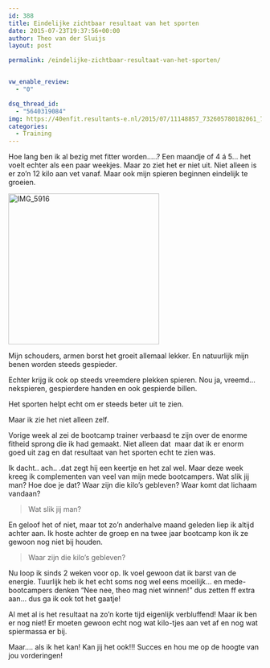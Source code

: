 ```yaml
---
id: 388
title: Eindelijke zichtbaar resultaat van het sporten
date: 2015-07-23T19:37:56+00:00
author: Theo van der Sluijs
layout: post

permalink: /eindelijke-zichtbaar-resultaat-van-het-sporten/


vw_enable_review:
  - "0"

dsq_thread_id:
  - "5640319084"
img: https://40enfit.resultants-e.nl/2015/07/11148857_732605780182061_77084587933289275_o.jpg
categories:
  - Training
---
```

Hoe lang ben ik al bezig met fitter worden&#8230;..? Een maandje of 4 á 5&#8230; het voelt echter als een paar weekjes. Maar zo ziet het er niet uit. Niet alleen is er zo&#8217;n 12 kilo aan vet vanaf. Maar ook mijn spieren beginnen eindelijk te groeien.

[<img class="alignleft size-medium wp-image-391" src="https://40enfit.resultants-e.nl/2015/07/IMG_5916-300x300.jpg" alt="IMG_5916" width="300" height="300" srcset="https://40enfit.resultants-e.nl/2015/07/IMG_5916-300x300.jpg 300w, https://40enfit.resultants-e.nl/2015/07/IMG_5916-150x150.jpg 150w, https://40enfit.resultants-e.nl/2015/07/IMG_5916-80x80.jpg 80w, https://40enfit.resultants-e.nl/2015/07/IMG_5916-360x360.jpg 360w, https://40enfit.resultants-e.nl/2015/07/IMG_5916-750x750.jpg 750w, https://40enfit.resultants-e.nl/2015/07/IMG_5916.jpg 960w" sizes="(max-width: 300px) 100vw, 300px" />](https://40enfit.resultants-e.nl/2015/07/IMG_5916.jpg)

Mijn schouders, armen borst het groeit allemaal lekker. En natuurlijk mijn benen worden steeds gespieder.

Echter krijg ik ook op steeds vreemdere plekken spieren. Nou ja, vreemd&#8230; nekspieren, gespierdere handen en ook gespierde billen.

Het sporten helpt echt om er steeds beter uit te zien.

Maar ik zie het niet alleen zelf.

Vorige week al zei de bootcamp trainer verbaasd te zijn over de enorme fitheid sprong die ik had gemaakt. Niet alleen dat  maar dat ik er enorm goed uit zag en dat resultaat van het sporten echt te zien was.

Ik dacht.. ach.. .dat zegt hij een keertje en het zal wel. Maar deze week kreeg ik complementen van veel van mijn mede bootcampers. Wat slik jij man? Hoe doe je dat? Waar zijn die kilo&#8217;s gebleven? Waar komt dat lichaam vandaan?

> Wat slik jij man?

En geloof het of niet, maar tot zo&#8217;n anderhalve maand geleden liep ik altijd achter aan. Ik hoste achter de groep en na twee jaar bootcamp kon ik ze gewoon nog niet bij houden.

> Waar zijn die kilo&#8217;s gebleven?

Nu loop ik sinds 2 weken voor op. Ik voel gewoon dat ik barst van de energie. Tuurlijk heb ik het echt soms nog wel eens moeilijk&#8230; en mede-bootcampers denken &#8220;Nee nee, theo mag niet winnen!&#8221; dus zetten ff extra aan&#8230; dus ga ik ook tot het gaatje!

Al met al is het resultaat na zo&#8217;n korte tijd eigenlijk verbluffend! Maar ik ben er nog niet! Er moeten gewoon echt nog wat kilo-tjes aan vet af en nog wat spiermassa er bij.

Maar&#8230;. als ik het kan! Kan jij het ook!!! Succes en hou me op de hoogte van jou vorderingen!